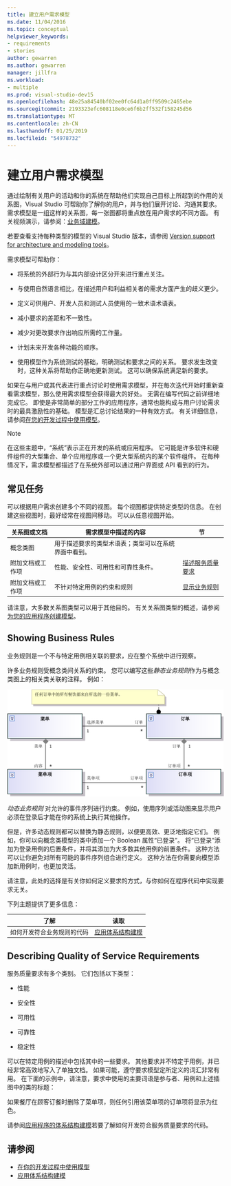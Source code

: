 ```yaml
---
title: 建立用户需求模型
ms.date: 11/04/2016
ms.topic: conceptual
helpviewer_keywords:
- requirements
- stories
author: gewarren
ms.author: gewarren
manager: jillfra
ms.workload:
- multiple
ms.prod: visual-studio-dev15
ms.openlocfilehash: 48e25a84540bf02ee0fc64d1a0ff9509c2465ebe
ms.sourcegitcommit: 2193323efc608118e0ce6f6b2ff532f158245d56
ms.translationtype: MT
ms.contentlocale: zh-CN
ms.lasthandoff: 01/25/2019
ms.locfileid: "54978732"
---
```

# <a name="model-user-requirements"></a>建立用户需求模型

通过绘制有关用户的活动和你的系统在帮助他们实现自己目标上所起到的作用的关系图，Visual Studio 可帮助你了解你的用户，并与他们展开讨论、沟通其要求。 需求模型是一组这样的关系图，每一张图都将重点放在用户需求的不同方面。 有关视频演示，请参阅：[业务域建模](https://channel9.msdn.com/blogs/clinted/uml-with-vs-2010-part-3-modeling-the-business-domain)。

若要查看支持每种类型的模型的 Visual Studio 版本，请参阅 [Version support for architecture and modeling tools](../modeling/what-s-new-for-design-in-visual-studio.md#VersionSupport)。

需求模型可帮助你：

- 将系统的外部行为与其内部设计区分开来进行重点关注。

- 与使用自然语言相比，在描述用户和利益相关者的需求方面产生的歧义更少。

- 定义可供用户、开发人员和测试人员使用的一致术语术语表。

- 减小要求的差距和不一致性。

- 减少对更改要求作出响应所需的工作量。

- 计划未来开发各种功能的顺序。

- 使用模型作为系统测试的基础，明确测试和要求之间的关系。 要求发生改变时，这种关系将帮助你正确地更新测试。 这可以确保系统满足新的要求。

如果在与用户或其代表进行重点讨论时使用需求模型，并在每次迭代开始时重新查看需求模型，那么使用需求模型会获得最大的好处。 无需在编写代码之前详细地完成它。 即使是非常简单的部分工作的应用程序，通常也能构成与用户讨论需求时的最具激励性的基础。 模型是汇总讨论结果的一种有效方式。 有关详细信息，请参阅[在您的开发过程中使用模型](../modeling/use-models-in-your-development-process.md)。

> [!NOTE]
> 在这些主题中，“系统”表示正在开发的系统或应用程序。 它可能是许多软件和硬件组件的大型集合、单个应用程序或一个更大型系统内的某个软件组件。 在每种情况下，需求模型都描述了在系统外部可以通过用户界面或 API 看到的行为。

## <a name="common-tasks"></a>常见任务

可以根据用户需求创建多个不同的视图。  每个视图都提供特定类型的信息。  在创建这些视图时，最好经常在视图间移动。 可以从任意视图开始。

|关系图或文档|需求模型中描述的内容|节|
|-|-|-|
|概念类图|用于描述要求的类型术语表；类型可以在系统界面中看到。||
|附加文档或工作项|性能、安全性、可用性和可靠性条件。|[描述服务质量要求](#QoSRequirements)|
|附加文档或工作项|不针对特定用例的约束和规则|[显示业务规则](#BusinessRules)|

请注意，大多数关系图类型可以用于其他目的。 有关关系图类型的概述，请参阅[为您的应用程序创建模型](../modeling/create-models-for-your-app.md)。

##  <a name="BusinessRules"></a> Showing Business Rules

业务规则是一个不与特定用例相关联的要求，应在整个系统中进行观察。

许多业务规则受概念类间关系的约束。 您可以编写这些*静态业务规则*作为与概念类图上的相关类关联的注释。 例如：

![附加到 Order 类的注释中的规则。](../modeling/media/uml_reqmcd2.png)

*动态业务规则* 对允许的事件序列进行约束。 例如，使用序列或活动图来显示用户必须在登录后才能在你的系统上执行其他操作。

但是，许多动态规则都可以替换为静态规则，以便更高效、更泛地指定它们。 例如，你可以向概念类模型的类中添加一个 Boolean 属性“已登录”。 将“已登录”添加为登录用例的后置条件，并将其添加为大多数其他用例的前置条件。 这种方法可以让你避免对所有可能的事件序列组合进行定义。 这种方法在你需要向模型添加新用例时，也更加灵活。

请注意，此处的选择是有关你如何定义要求的方式，与你如何在程序代码中实现要求无关。

下列主题提供了更多信息：

|了解|读取|
|-|-|
|如何开发符合业务规则的代码|[应用体系结构建模](../modeling/model-your-app-s-architecture.md)|

##  <a name="QoSRequirements"></a> Describing Quality of Service Requirements

服务质量要求有多个类别。 它们包括以下类型：

-   性能

-   安全性

-   可用性

-   可靠性

-   稳定性

可以在特定用例的描述中包括其中的一些要求。 其他要求并不特定于用例，并已经非常高效地写入了单独文档。 如果可能，遵守要求模型定所定义的词汇非常有用。 在下面的示例中，请注意，要求中使用的主要词语是参与者、用例和上述插图中的类的标题：

如果餐厅在顾客订餐时删除了菜单项，则任何引用该菜单项的订单项将显示为红色。

请参阅[应用程序的体系结构建模](../modeling/model-your-app-s-architecture.md)若要了解如何开发符合服务质量要求的代码。

## <a name="see-also"></a>请参阅

- [在你的开发过程中使用模型](../modeling/use-models-in-your-development-process.md)
- [应用体系结构建模](../modeling/model-your-app-s-architecture.md)
